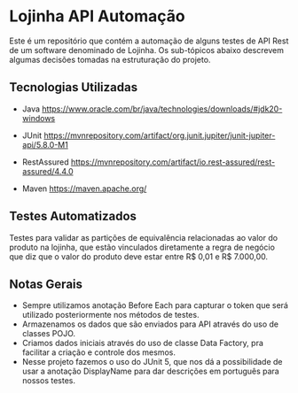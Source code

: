 # Lojinha API Automação

Este é um repositório que contém a automação de alguns testes de API Rest de um software denominado de Lojinha. Os sub-tópicos abaixo descrevem algumas decisões tomadas na estruturação do projeto.


## Tecnologias Utilizadas

- Java
  https://www.oracle.com/br/java/technologies/downloads/#jdk20-windows

- JUnit
  https://mvnrepository.com/artifact/org.junit.jupiter/junit-jupiter-api/5.8.0-M1

- RestAssured
  https://mvnrepository.com/artifact/io.rest-assured/rest-assured/4.4.0

- Maven
  https://maven.apache.org/

## Testes Automatizados
Testes para validar as partições de equivalência relacionadas ao valor do produto na lojinha, que estão vinculados diretamente a regra de negócio que diz que o valor do produto deve estar entre R$ 0,01 e R$ 7.000,00.

## Notas Gerais

- Sempre utilizamos anotação Before Each para capturar o token que será utilizado posteriormente nos métodos de testes.
- Armazenamos os dados que são enviados para API através do uso de classes POJO.
- Criamos dados iniciais através do uso de classe Data Factory, pra facilitar a criação e controle dos mesmos.
- Nesse projeto fazemos o uso do JUnit 5, que nos dá a possibilidade de usar a anotação DisplayName para dar descrições em português para nossos testes.


